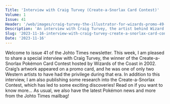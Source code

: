 ```yaml
---
Title: 'Interview with Craig Turvey (Create-a-Snorlax Card Contest)'
Volume: 1
Issue: 41
Header: '/web/images/craig-turvey-the-illustrator-for-wizards-promo-49-snorlax.png'
Description: 'An interview with Craig Turvey, the artist behind Wizard''s Promo 49, who won the WotC "Create-a-Snorlax Pokémon Card Contest" in 2002, plus some exciting research and discoveries about the event...'
Slug: '2023-11-16-interview-with-craig-turvey-create-a-snorlax-card-contest'
Date: '2023-11-16'
---
```

Welcome to issue 41 of the Johto Times newsletter. This week, I am pleased to share a special interview with Craig Turvey, the winner of the Create-a-Snorlax Pokémon Card Contest hosted by Wizards of the Coast in 2002. Craig’s artwork appeared on a promo card, and he was one of only two Western artists to have had the privilege during that era. In addition to this interview, I am also publishing some research into the Create-a-Snorlax Contest, which has led to some exciting discoveries! Read on if you want to know more…
As usual, we also have the latest Pokémon news and more from the Johto Times mailbag!